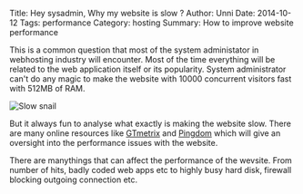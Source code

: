 Title: Hey sysadmin, Why my website is slow ?
Author: Unni
Date: 2014-10-12
Tags: performance
Category: hosting
Summary: How to improve website performance

This is a common question that most of the system administator in webhosting industry will encounter. Most of the time everything will be related to the web application itself or its popularity. System administrator can't do any magic to make the website with 10000 concurrent visitors fast with 512MB of RAM.

![Slow snail](theme/images/slow.jpg "Slow snail")

But it always fun to analyse what exactly is making the website slow. There are many online resources like [GTmetrix](http://gtmetrix.com/) and [Pingdom](http://tools.pingdom.com/fpt/) which will give an oversight into the performance issues with the website.

There are manythings that can affect the performance of the wevsite. From number of hits, badly coded web apps etc to highly busy hard disk, firewall blocking outgoing connection etc. 